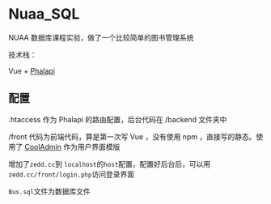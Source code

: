 #	Nuaa_SQL

NUAA 数据库课程实验，做了一个比较简单的图书管理系统

技术栈：

Vue + [Phalapi](http://docs.phalapi.net/#/) 



##	配置

.htaccess 作为 Phalapi 的路由配置，后台代码在 /backend 文件夹中

/front 代码为前端代码，算是第一次写 Vue ，没有使用 npm ，直接写的静态。使用了 [CoolAdmin](https://github.com/puikinsh/CoolAdmin) 作为用户界面模版

增加了`zedd.cc`到 `localhost`的`host`配置，配置好后台后，可以用`zedd.cc/front/login.php`访问登录界面

`Bus.sql`文件为数据库文件